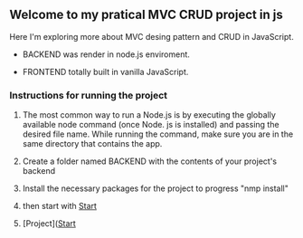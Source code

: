 ## Welcome to my pratical MVC CRUD project in js

Here I'm exploring more about MVC desing pattern and CRUD in JavaScript.

- BACKEND was render in node.js enviroment.

- FRONTEND totally built in vanilla JavaScript.

### Instructions for running the project

1. The most common way to run a Node.js is by executing the globally available node command (once Node. js is installed) and passing the desired file name. While running the command, make sure you are in the same directory that contains the app.

2. Create a folder named BACKEND with the contents of your project's backend

3. Install the necessary packages for the project to progress "nmp install"

4. then start with [Start](https://github.com/JoaoBoscoLuizJr/js-mvc-crud-jblj/releases/tag/v1.0.0)

5. [Project]([Start](https://github.com/JoaoBoscoLuizJr/js-mvc-crud-jblj/releases/tag/)
